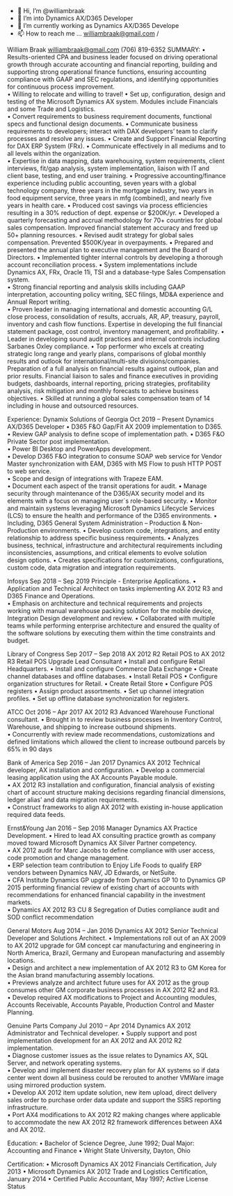 - 👋 Hi, I’m @williambraak
- 👀 I’m into Dynamics AX/D365 Developer
- 🌱 I’m currently working as Dynamics AX/D365 Develope
- 📫 How to reach me ... williambraak@gmail.com / 

<!---
williambraak/williambraak is a ✨ special ✨ repository because its `README.md` (this file) appears on your GitHub profile.
You can click the Preview link to take a look at your changes.
--->
William Braak
williambraak@gmail.com
(706) 819-6352
SUMMARY:
•	Results-oriented CPA and business leader focused on driving operational growth through accurate accounting and financial reporting, building and supporting strong operational finance functions, ensuring accounting compliance with GAAP and SEC regulations, and identifying opportunities for continuous process improvement.  
•	Willing to relocate and willing to travel!
•	Set up, configuration, design and testing of the Microsoft Dynamics AX system.  Modules include Financials and some Trade and Logistics.  
•	Convert requirements to business requirement documents, functional specs and functional design documents. 
•	Communicate business requirements to developers; interact with DAX developers’ team to clarify processes and resolve any issues. 
•	Create and Support Financial Reporting for DAX ERP System (FRx).
•	Communicate effectively in all mediums and to all levels within the organization.  
•	Expertise in data mapping, data warehousing, system requirements, client interviews, fit/gap analysis, system implementation, liaison with IT and client base, testing, and end user training.
•	Progressive accounting/finance experience including public accounting, seven years with a global technology company, three years in the mortgage industry, two years in food equipment service, three years in mfg (combined), and nearly five years in health care.
•	Produced cost savings via process efficiencies resulting in a 30% reduction of dept. expense or $200K/yr.
•	Developed a quarterly forecasting and accrual methodology for 70+ countries for global sales compensation.  Improved financial statement accuracy and freed up 50+ planning resources. 
•	Revised audit strategy for global sales compensation.  Prevented $500K/year in overpayments. 
•	Prepared and presented the annual plan to executive management and the Board of Directors.
•	Implemented tighter internal controls by developing a thorough account reconciliation process.
•	System implementations include Dynamics AX, FRx, Oracle 11i, TSI and a database-type Sales Compensation system.  
•	Strong financial reporting and analysis skills including GAAP interpretation, accounting policy writing, SEC filings, MD&A experience and Annual Report writing.  
•	Proven leader in managing international and domestic accounting G/L close process, consolidation of results, accruals, AR, AP, treasury, payroll, inventory and cash flow functions.  Expertise in developing the full financial statement package, cost control, inventory management, and profitability.
•	Leader in developing sound audit practices and internal controls including Sarbanes Oxley compliance.
•	Top performer who excels at creating strategic long range and yearly plans, comparisons of global monthly results and outlook for international/multi-site divisions/companies.  Preparation of a full analysis on financial results against outlook, plan and prior results. Financial liaison to sales and finance executives in providing budgets, dashboards, internal reporting, pricing strategies, profitability analysis, risk mitigation and monthly forecasts to achieve business objectives.
•	Skilled at running a global sales compensation team of 14 including in house and outsourced resources.  

Experience: 
Dynamix Solutions of Georgia 						      Oct 2019 – Present
Dynamics AX/D365 Developer
•	D365 F&O Gap/Fit AX 2009 implementation to D365. 
•	Review GAP analysis to define scope of implementation path. 
•	D365 F&O Private Sector post implementation.  
•	Power BI Desktop and PowerApps development.  
•	Develop D365 F&O integration to consume SOAP web service for Vendor Master synchronization with EAM, D365 with MS Flow to push HTTP POST to web service.  
•	Scope and design of integrations with Trapeze EAM.  
•	Document each aspect of the transit operations for audit.
•	Manage security through maintenance of the D365/AX security model and its elements with a focus on managing user`s role-based security.
•	Monitor and maintain systems leveraging Microsoft Dynamics Lifecycle Services (LCS) to ensure the health and performance of the D365 environments. 
•	Including, D365 General System Administration – Production & Non-Production environments.
•	Develop custom code, integrations, and entity relationship to address specific business requirements.
•	Analyzes business, technical, infrastructure and architectural requirements including inconsistencies, assumptions, and critical elements to evolve solution design options.
•	Creates specifications for customizations, configurations, custom code, data migration and integration requirements.

Infosys 								                Sep 2018 – Sep 2019
Principle - Enterprise Applications.
•	Application and Technical Architect on tasks implementing AX 2012 R3 and D365 Finance and Operations.  
•	Emphasis on architecture and technical requirements and projects working with manual warehouse packing solution for the mobile device, Integration Design development and review.
•	Collaborated with multiple teams while performing enterprise architecture and ensured the quality of the software solutions by executing them within the time constraints and budget. 

Library of Congress 								   Sep 2017 – Sep 2018
AX 2012 R2 Retail POS to AX 2012 R3 Retail POS Upgrade Lead Consultant
•	Install and configure Retail Headquarters.
•	Install and configure Commerce Data Exchange
•	Create channel databases and offline databases.
•	Install Retail POS
•	Configure organization structures for Retail.
•	Create Retail Store
•	Configure POS registers
•	Assign product assortments.
•	Set up channel integration profiles.
•	Set up offline database synchronization for registers.

ATCC 										    Oct 2016 – Apr 2017
AX 2012 R3 Advanced Warehouse Functional consultant.
•	Brought in to review business processes in Inventory Control, Warehouse, and shipping to increase outbound shipments.  
•	Concurrently with review made recommendations, customizations and defined limitations which allowed the client to increase outbound parcels by 65% in 90 days 

Bank of America 								    Sep 2016 – Jan 2017
Dynamics AX 2012 Technical developer, AX installation and configuration.
•	Develop a commercial leasing application using the AX Accounts Payable module.  
•	AX 2012 R3 installation and configuration, financial analysis of existing chart of account structure making decisions regarding financial dimensions, ledger alias’ and data migration requirements.  
•	Construct frameworks to align AX 2012 with existing in-house application required data feeds.

Ernst&Young 									    Jan 2016 – Sep 2016
Manager Dynamics AX Practice Development.
•	Hired to lead AX consulting practice growth as company moved toward Microsoft Dynamics AX Silver Partner competency.  
•	AX 2012 audit for Marc Jacobs to define compliance with user access, code promotion and change management.  
•	ERP selection team contribution to Enjoy Life Foods to qualify ERP vendors between Dynamics NAV, JD Edwards, or NetSuite.  
•	CFA Institute Dynamics GP upgrade from Dynamics GP 10 to Dynamics GP 2015 performing financial review of existing chart of accounts with recommendations for enhanced financial capability in the investment markets.  
•	Dynamics AX 2012 R3 CU 8 Segregation of Duties compliance audit and SOD conflict recommendation

General Motors 								   Aug 2014 – Jan 2016
Dynamics AX 2012 Senior Technical Developer and Solutions Architect.
•	Implementations roll out of an AX 2009 to AX 2012 upgrade for GM concept car manufacturing and engineering in North America, Brazil, Germany and European manufacturing and assembly locations.  
•	Design and architect a new implementation of AX 2012 R3 to GM Korea for the Asian brand manufacturing assembly locations.  
•	Previews analyze and architect future uses for AX 2012 as the group consumes other GM corporate business processes in AX 2012 R2 and R3.  
•	Develop required AX modifications to Project and Accounting modules, Accounts Receivable, Accounts Payable, Production Control and Master Planning.

Genuine Parts Company 							     Jul 2010 – Apr 2014
Dynamics AX 2012 Administrator and Technical developer.
•	Supply support and post implementation development for an AX 2012 and AX 2012 R2 implementation.  
•	Diagnose customer issues as the issue relates to Dynamics AX, SQL Server, and network operating systems.  
•	Develop and implement disaster recovery plan for AX systems so if data center went down all business could be rerouted to another VMWare image using mirrored production system.  
•	Develop AX 2012 item update solution, new item upload, direct delivery sales order to purchase order data update and support the SSRS reporting infrastructure.  
•	Port AX4 modifications to AX 2012 R2 making changes where applicable to accommodate the new AX 2012 R2 framework differences between AX4 and AX 2012.

Education:
•	Bachelor of Science Degree, June 1992;  Dual Major:  Accounting and Finance
•	Wright State University, Dayton, Ohio

Certification:
•	Microsoft Dynamics AX 2012 Financials Certification, July 2013
•	Microsoft Dynamics AX 2012 Trade and Logistics Certification, January 2014
•	Certified Public Accountant, May 1997; Active License Status

